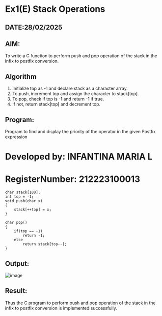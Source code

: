# Ex1(E) Stack Operations
## DATE:28/02/2025
## AIM:
To write a C function to perform push and pop operation of the stack in the infix to postfix conversion.

## Algorithm
1. Initialize top as -1 and declare stack as a character array. 
2. To push, increment top and assign the character to stack[top]. 
3. To pop, check if top is -1 and return -1 if true. 
4. If not, return stack[top] and decrement top. 

## Program:

Program to find and display the priority of the operator in the given Postfix expression
# Developed by: INFANTINA MARIA L 
# RegisterNumber: 212223100013 
```
char stack[100]; 
int top = -1; 
void push(char x) 
{ 
    stack[++top] = x; 
} 
 
char pop() 
{ 
    if(top == -1) 
        return -1; 
    else 
        return stack[top--]; 
}
```
## Output:
![image](https://github.com/user-attachments/assets/a6d5ec8a-5f11-486b-9296-240f41eb1e5a)



## Result:
Thus the C program to perform push and pop operation of the stack in the infix to postfix conversion is implemented successfully.
